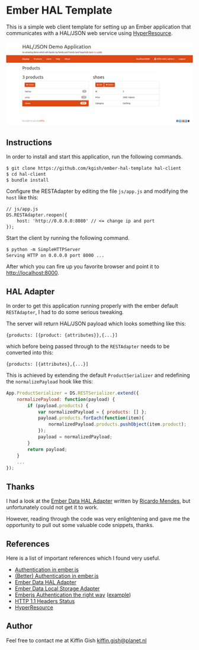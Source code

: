 # Ember HAL Template

This is a simple web client template for setting up an Ember application
that communicates with a HAL/JSON web service
using [HyperResource](https://github.com/gamache/hyperresource).

![](images/screenshot.png?raw=true)

## Instructions

In order to install and start this application, run the following commands.

    $ git clone https://github.com/kgish/ember-hal-template hal-client
    $ cd hal-client
    $ bundle install

Configure the RESTAdapter by editing the file `js/app.js` and modifying the `host` like this:

    // js/app.js
    DS.RESTAdapter.reopen({
        host: 'http://0.0.0.0:8080' // <= change ip and port
    });

Start the client by running the following command.

    $ python -m SimpleHTTPServer
    Serving HTTP on 0.0.0.0 port 8000 ...

After which you can fire up you favorite browser and point it
to [http://localhost:8000](http://localhost:8000).

## HAL Adapter

In order to get this application running properly with the ember default
`RESTAdapter`, I had to do some serious tweaking.

The server will return HAL/JSON payload which looks something like this:

    {products: [{product: {attributes}},{...}]

which before being passed through to the `RESTAdapter` needs to be converted
into this:

    {products: [{attributes},{...}]

This is achieved by extending the default `ProductSerializer` and redefining
the `normalizePayload` hook like this:

```javascript
App.ProductSerializer = DS.RESTSerializer.extend({
    normalizePayload: function(payload) {
        if (payload.products) {
            var normalizedPayload = { products: [] };
            payload.products.forEach(function(item){
                normalizedPayload.products.pushObject(item.product);
            });
            payload = normalizedPayload;
        }
        return payload;
    }
    ...
});
```

## Thanks

I had a look at the [Ember Data HAL Adapter](https://github.com/locks/ember-data-hal-adapter)
written by [Ricardo Mendes](https://github.com/locks), but unfortunately could
not get it to work.

However, reading through the code was very enlightening and gave me the
opportunity to pull out some valuable code snippets, thanks.

## References

Here is a list of important references which I found very useful.

* [Authentication in ember.js](http://log.simplabs.com/post/53016599611/authentication-in-ember-js)
* [(Better) Authentication in ember.js](http://log.simplabs.com/post/57702291669/better-authentication-in-ember-js)
* [Ember Data HAL Adapter](https://github.com/locks/ember-data-hal-adapter)
* [Ember Data Local Storage Adapter](https://github.com/kurko/ember-localstorage-adapter)
* [Emberjs Authentication the right way](http://webcloud.info/blog/2014/04/07/emberjs-authentication-the-right-way-javascript-version/) ([example](https://github.com/WebCloud/EmberJS-Auth-Example))
* [HTTP 1.1 Headers Status](http://upload.wikimedia.org/wikipedia/commons/8/88/Http-headers-status.png)
* [HyperResource](https://github.com/gamache/hyperresource)

## Author

Feel free to contact me at Kiffin Gish <kiffin.gish@planet.nl>

